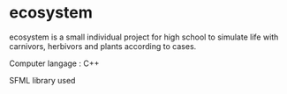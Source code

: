# ecosystem
ecosystem is a small individual project for high school to simulate life with carnivors, herbivors and plants according to cases.

Computer langage : C++

SFML library used
